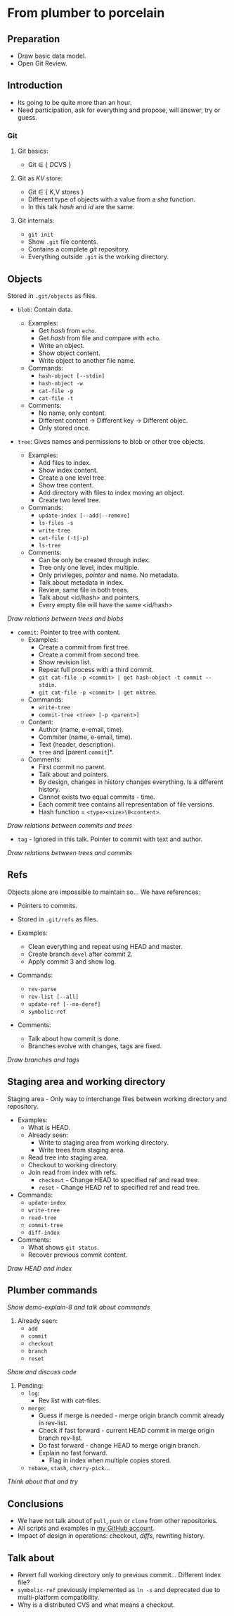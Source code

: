 # From plumber to porcelain

## Preparation

* Draw basic data model.
* Open Git Review.

## Introduction

* Its going to be quite more than an hour.
* Need participation, ask for everything and propose, will answer, try or guess.

### Git

1. Git basics:
    * Git ∈ { *D*CVS }

1. Git as _KV_ store:
    * Git ∈ { K,V stores }
    * Different type of objects with a value from a _sha_ function.
    * In this talk _hash_ and _id_ are the same.

1. Git internals:
    * `git init`
    * Show `.git` file contents.
    * Contains a complete _git_ repository.
    * Everything outside `.git` is the working directory.

## Objects

Stored in `.git/objects` as files.

* `blob`: Contain data.
    * Examples:
        * Get _hash_ from `echo`.
        * Get _hash_ from file and compare with `echo`.
        * Write an object.
        * Show object content.
        * Write object to another file name.
    * Commands:
        * `hash-object [--stdin]`
        * `hash-object -w`
        * `cat-file -p`
        * `cat-file -t`
    * Comments:
        * No name, only content.
        * Different content -> Different key -> Different objec.
        * Only stored once.

* `tree`: Gives names and permissions to blob or other tree objects.
    * Examples:
        * Add files to index.
        * Show index content.
        * Create a one level tree.
        * Show tree content.
        * Add directory with files to index moving an object.
        * Create two level tree.
    * Commands:
        * `update-index [--add|--remove]`
        * `ls-files -s`
        * `write-tree`
        * `cat-file (-t|-p)`
        * `ls-tree`
    * Comments:
        * Can be only be created through index.
        * Tree only one level, index multiple.
        * Only privileges, _pointer_ and name. No metadata.
        * Talk about metadata in index.
        * Review, same file in both trees.
        * Talk about <id/hash> and pointers.
        * Every empty file will have the same <id/hash>

_*Draw relations between trees and blobs*_

* `commit`: Pointer to tree with content.
    * Examples:
        * Create a commit from first tree.
        * Create a commit from second tree.
        * Show revision list.
        * Repeat full process with a third commit.
        * `git cat-file -p <commit> | get hash-object -t commit --stdin`.
        * `git cat-file -p <commit> | get mktree`.
    * Commands:
        * `write-tree`
        * `commit-tree <tree> [-p <parent>]`
    * Content:
        * Author (name, e-email, time).
        * Commiter (name, e-email, time).
        * Text (header, description).
        * `tree` and [parent `commit`]*.
    * Comments:
        * First commit no parent.
        * Talk about <id> and pointers.
        * By design, changes in history changes everything. Is a different
          history.
        * Cannot exists two equal commits - time.
        * Each commit tree contains all representation of file versions.
        * Hash function = `<type><size>\0<content>`.

_*Draw relations between commits and trees*_

* `tag` - Ignored in this talk. Pointer to commit with text and author.

_*Draw relations between trees and commits*_

## Refs

Objects alone are impossible to maintain so... We have references:
* Pointers to commits.
* Stored in `.git/refs` as files.

* Examples:
    * Clean everything and repeat using HEAD and master.
    * Create branch `devel` after commit 2.
    * Apply commit 3 and show log.
* Commands:
    * `rev-parse`
    * `rev-list [--all]`
    * `update-ref [--no-deref]`
    * `symbolic-ref`
* Comments:
    * Talk about how commit is done.
    * Branches evolve with changes, tags are fixed.

_*Draw branches and tags*_

## Staging area and working directory

Staging area - Only way to interchange files between working directory and
repository.

* Examples:
    * What is HEAD.
    * Already seen:
        * Write to staging area from working directory.
        * Write trees from staging area.
    * Read tree into staging area.
    * Checkout to working directory.
    * Join read from index with refs.
        * `checkout` - Change HEAD to specified ref and read tree.
        * `reset` - Change HEAD ref to specified ref and read tree.
* Commands:
    * `update-index`
    * `write-tree`
    * `read-tree`
    * `commit-tree`
    * `diff-index`
* Comments:
    * What shows `git status`.
    * Recover previous commit content.

_*Draw HEAD and index*_

## Plumber commands

_*Show demo-explain-8 and talk about commands*_

1. Already seen:
    * `add`
    * `commit`
    * `checkout`
    * `branch`
    * `reset`

_*Show and discuss code*_

1. Pending:
    * `log`:
        * Rev list with cat-files.
    * `merge`:
        * Guess if merge is needed - merge origin branch commit already in
          rev-list.
        * Check if fast forward - current HEAD commit in merge origin branch
          rev-list.
        * Do fast forward - change HEAD to merge origin branch.
        * Explain no fast forward.
            * Flag in index when multiple copies stored.
    * `rebase`, `stash`, `cherry-pick`...

_*Think about that and try*_

## Conclusions

* We have not talk about of `pull`, `push` or `clone` from other repositories.
* All scripts and examples in [my GitHub account](
  https://github.com/pablerass/talk-from-plumber-to-porcelain).
* Impact of design in operations: checkout, _diffs_, rewriting history.

## Talk about

* Revert full working directory only to previous commit... Different index
  file?
* `symbolic-ref` previously implemented as `ln -s` and deprecated due to
  multi-platform compatibility.
* Why is a distributed CVS and what means a checkout.